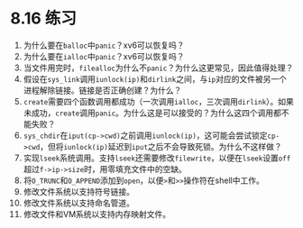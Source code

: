 # 8.16 练习

1. 为什么要在`balloc`中`panic`？xv6可以恢复吗？
2. 为什么要在`ialloc`中`panic`？xv6可以恢复吗？
3. 当文件用完时，`filealloc`为什么不`panic`？为什么这更常见，因此值得处理？
4. 假设在`sys_link`调用`iunlock(ip)`和`dirlink`之间，与`ip`对应的文件被另一个进程解除链接。链接是否正确创建？为什么？
5. `create`需要四个函数调用都成功（一次调用`ialloc`，三次调用`dirlink`）。如果未成功，`create`调用`panic`。为什么这是可以接受的？为什么这四个调用都不能失败？
6. `sys_chdir`在`iput(cp->cwd)`之前调用`iunlock(ip)`，这可能会尝试锁定`cp->cwd`，但将`iunlock(ip)`延迟到`iput`之后不会导致死锁。为什么不这样做？
7. 实现`lseek`系统调用。支持`lseek`还需要修改`filewrite`，以便在`lseek`设置`off`超过`f->ip->size`时，用零填充文件中的空缺。
8. 将`O_TRUNC`和`O_APPEND`添加到`open`，以便`>`和`>>`操作符在shell中工作。
9. 修改文件系统以支持符号链接。
10. 修改文件系统以支持命名管道。
11. 修改文件和VM系统以支持内存映射文件。
